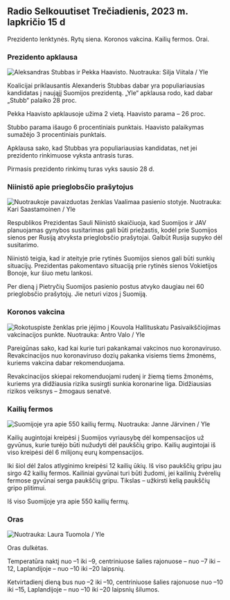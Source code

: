 ## Radio Selkouutiset Trečiadienis, 2023 m. lapkričio 15 d

Prezidento lenktynės. Rytų siena. Koronos vakcina. Kailių fermos. Orai.

### Prezidento apklausa

![Aleksandras Stubbas ir Pekka Haavisto. Nuotrauka: Silja Viitala / Yle](https://images.cdn.yle.fi/image/upload/c_crop,h_3188,w_5668,x_0,y_327/ar_1.7777777777777777,c_fill,g_faces,h_1270,/wdq_auto:eco/f_auto/fl_lossy/v1698912813/39-11947566543595173663)

Koalicijai priklausantis Alexanderis Stubbas dabar yra populiariausias kandidatas į naująjį Suomijos prezidentą. „Yle“ apklausa rodo, kad dabar „Stubb“ palaiko 28 proc.

Pekka Haavisto apklausoje užima 2 vietą. Haavisto parama – 26 proc.

Stubbo parama išaugo 6 procentiniais punktais. Haavisto palaikymas sumažėjo 3 procentiniais punktais.

Apklausa sako, kad Stubbas yra populiariausias kandidatas, net jei prezidento rinkimuose vyksta antrasis turas.

Pirmasis prezidento rinkimų turas vyks sausio 28 d.

### Niinistö apie prieglobsčio prašytojus

![Nuotraukoje pavaizduotas ženklas Vaalimaa pasienio stotyje. Nuotrauka: Kari Saastamoinen / Yle](https://images.cdn.yle.fi/image/upload/c_crop,h_2908,w_5178,x_0,y_0/ar_1.7777777777777777,c_fill,g_faces,h_6275./d_1275,0q_auto:eco/f_auto/fl_lossy/v1699908638/39-120003165528559efc2b)

Respublikos Prezidentas Sauli Niinistö skaičiuoja, kad Suomijos ir JAV planuojamas gynybos susitarimas gali būti priežastis, kodėl prie Suomijos sienos per Rusiją atvyksta prieglobsčio prašytojai. Galbūt Rusija supyko dėl susitarimo.

Niinistö teigia, kad ir ateityje prie rytinės Suomijos sienos gali būti sunkių situacijų. Prezidentas pakomentavo situaciją prie rytinės sienos Vokietijos Bonoje, kur šiuo metu lankosi.

Per dieną į Pietryčių Suomijos pasienio postus atvyko daugiau nei 60 prieglobsčio prašytojų. Jie neturi vizos į Suomiją.

### Koronos vakcina

![Rokotuspiste ženklas prie įėjimo į Kouvola Hallituskatu Pasivaikščiojimas vakcinacijos punkte. Nuotrauka: Antro Valo / Yle](https://images.cdn.yle.fi/image/upload/c_crop,h_3247,w_5773,x_0,y_601/ar_1.7777777777777777,c_fill,g_faces,h_6275./d_pr1275,0q_auto:eco/f_auto/fl_lossy/v1699867130/39-11997076551e51acfff3)

Pareigūnas sako, kad kai kurie turi pakankamai vakcinos nuo koronaviruso. Revakcinacijos nuo koronaviruso dozių pakanka visiems tiems žmonėms, kuriems vakcina dabar rekomenduojama.

Revakcinacijos skiepai rekomenduojami rudenį ir žiemą tiems žmonėms, kuriems yra didžiausia rizika susirgti sunkia koronarine liga. Didžiausias rizikos veiksnys – žmogaus senatvė.

### Kailių fermos

![Suomijoje yra apie 550 kailių fermų. Nuotrauka: Janne Järvinen / Yle](https://images.cdn.yle.fi/image/upload/c_crop,h_4597,w_8174,x_18,y_0/ar_1.7777777777777777,c_fill,g_faces,h_6275./d_1275,0q_auto:eco/f_auto/fl_lossy/v1696520468/39-1181997651ed401620a0)

Kailių augintojai kreipėsi į Suomijos vyriausybę dėl kompensacijos už gyvūnus, kurie turėjo būti nužudyti dėl paukščių gripo. Kailių augintojai iš viso kreipėsi dėl 6 milijonų eurų kompensacijos.

Iki šiol dėl žalos atlyginimo kreipėsi 12 kailių ūkių. Iš viso paukščių gripu jau sirgo 42 kailių fermos. Kailiniai gyvūnai turi būti žudomi, jei kailinių žvėrelių fermose gyvūnai serga paukščių gripu. Tikslas – užkirsti kelią paukščių gripo plitimui.

Iš viso Suomijoje yra apie 550 kailių fermų.

### Oras

![ Nuotrauka: Laura Tuomola / Yle](https://images.cdn.yle.fi/image/upload/c_crop,h_1080,w_1919,x_0,y_0/ar_1.7777777777777777,c_fill,g_faces,h_670,/wd_1215,/w0/q_auto:eco/f_auto/fl_lossy/v1700050702/39-12009776554b6f9117dc)

Oras dulkėtas.

Temperatūra naktį nuo –1 iki –9, centriniuose šalies rajonuose – nuo –7 iki –12, Laplandijoje – nuo –10 iki –20 laipsnių.

Ketvirtadienį dieną bus nuo –2 iki –10, centriniuose šalies rajonuose nuo –10 iki –15, Laplandijoje – nuo –10 iki –20 laipsnių šilumos.
